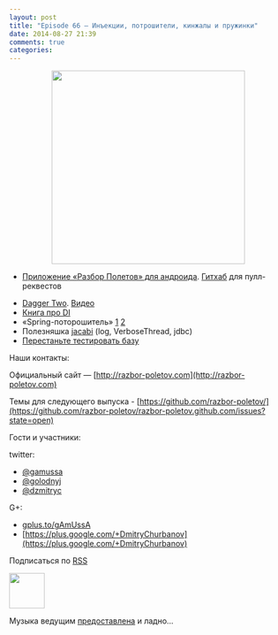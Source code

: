 ```yaml
---
layout: post
title: "Episode 66 — Инъекции, потрошители, кинжалы и пружинки"
date: 2014-08-27 21:39
comments: true
categories: 
---
```



<div class="separator" style="clear: both; text-align: center;">
<a href="http://razbor-poletov.com/images/razbor_66_text.jpg" imageanchor="1" style="margin-left: 1em; margin-right: 1em;"><img border="0" height="350" src="http://razbor-poletov.com/images/razbor_66_text.jpg" width="350" /></a>
</div>

- [Приложение «Разбор Полетов» для андроида](https://play.google.com/store/apps/details?id=com.shonenfactory.razborpoletov). [Гитхаб](https://github.com/rsi2m/RazborPoletov) для пулл-реквестов
* [Dagger Two](https://github.com/google/dagger). [Видео](https://www.youtube.com/watch?v=oK_XtfXPkqw) 
* [Книга про DI](http://www.amazon.com/Dependency-Injection-Dhanji-R-Prasanna/dp/193398855X)
* «Spring-поторошитель» [1](https://www.youtube.com/watch?v=BmBr5diz8WA) [2](https://www.youtube.com/watch?v=cou_qomYLNU)
* Полезняшка [jacabi](http://www.jcabi.com/index.html) (log, VerboseThread, jdbc)
* [Перестаньте тестировать базу](http://blog.jooq.org/2014/06/26/stop-unit-testing-database-code/)

Наши контакты:

Официальный сайт — [http://razbor-poletov.com](http://razbor-poletov.com)

Темы для следующего выпуска - [https://github.com/razbor-poletov/](https://github.com/razbor-poletov/razbor-poletov.github.com/issues?state=open)

Гости и участники:

twitter: 

 * [@gamussa](https://twitter.com/#!/gamussa)
 * [@golodnyj](https://twitter.com/#!/golodnyj)
 * [@dzmitryc ](https://twitter.com/#!/dzmitryc)
 
G+:

 * [gplus.to/gAmUssA](http://gplus.to/gAmUssA) 
 * [https://plus.google.com/+DmitryChurbanov](https://plus.google.com/+DmitryChurbanov) 

<!-- player goes here-->

<audio preload="none">
   <source src="http://traffic.libsyn.com/razborpoletov/razbor_66.mp3" type="audio/mp3" />
   Your browser does not support the audio tag.
</audio>

Подписаться по [RSS](http://feeds.feedburner.com/razbor-podcast)

<!-- episode file link goes here-->
<a href="http://traffic.libsyn.com/razborpoletov/razbor_66.mp3" imageanchor="1" style="clear: left; margin-bottom: 1em; margin-left: auto; margin-right: 2em;"><img border="0" height="64" src="http://2.bp.blogspot.com/-qkfh8Q--dks/T0gixAMzuII/AAAAAAAAHD0/O5LbF3vvBNQ/s200/1330127522_mp3.png" width="64" /></a>

Музыка ведущим [предоставлена](http://www.audiobank.fm/single-music/27/111/More-And-Less/) и ладно...
